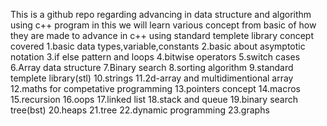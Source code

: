 This is a github repo regarding advancing in data structure and algorithm using c++ program
in this we will learn various concept from basic of how they are made to advance in c++ using standard templete library
concept covered
1.basic data types,variable,constants
2.basic about asymptotic notation
3.if else pattern and loops
4.bitwise operators
5.switch cases
6.Array data structure
7.Binary search
8.sorting algorithm
9.standard templete library(stl)
10.strings
11.2d-array and multidimentional array
12.maths for competative programming
13.pointers concept
14.macros
15.recursion
16.oops
17.linked list
18.stack and queue
19.binary search tree(bst)
20.heaps
21.tree
22.dynamic programming
23.graphs

